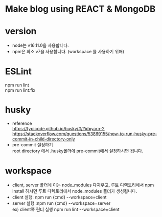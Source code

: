 # Make blog using REACT & MongoDB   

# version
- node는 v16.11.0을 사용합니다.
- npm은 최소 v7을 사용합니다. (workspace 를 사용하기 위해)

# ESLint
npm run lint   
npm run lint:fix   

# husky 
- reference     
https://typicode.github.io/husky/#/?id=yarn-2     
https://stackoverflow.com/questions/53869155/how-to-run-husky-pre-commit-in-child-directory-only
- pre-commit 설정하기    
root directory 에서 .husky폴더에 pre-commit에서 설정하시면 됩니다.

# workspace
- client, server 폴더에 이는 node_modules 다지우고, 루트 디렉토리에서 npm install 하시면 루트 디렉토리에서 node_modules 폴더가 생성됩니다.     
- client 실행: npm run {cmd} --workspace=client    
- server 실행 :npm run {cmd} --workspace=server   
ex) client쪽 린터 실행 npm run lint --workspace=client 

